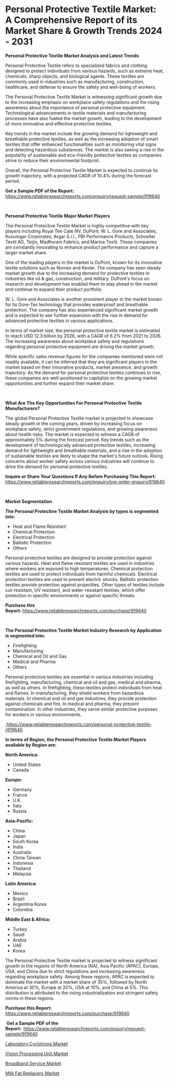 <p><h1>Personal Protective Textile Market: A Comprehensive Report of its Market Share & Growth Trends 2024 - 2031</h1></p><p><strong>Personal Protective Textile Market Analysis and Latest Trends</strong></p>
<p><p>Personal Protective Textile refers to specialized fabrics and clothing designed to protect individuals from various hazards, such as extreme heat, chemicals, sharp objects, and biological agents. These textiles are commonly used in industries such as manufacturing, construction, healthcare, and defense to ensure the safety and well-being of workers.</p><p>The Personal Protective Textile Market is witnessing significant growth due to the increasing emphasis on workplace safety regulations and the rising awareness about the importance of personal protective equipment. Technological advancements in textile materials and manufacturing processes have also fueled the market growth, leading to the development of more innovative and effective protective textiles.</p><p>Key trends in the market include the growing demand for lightweight and breathable protective textiles, as well as the increasing adoption of smart textiles that offer enhanced functionalities such as monitoring vital signs and detecting hazardous substances. The market is also seeing a rise in the popularity of sustainable and eco-friendly protective textiles as companies strive to reduce their environmental footprint.</p><p>Overall, the Personal Protective Textile Market is expected to continue its growth trajectory, with a projected CAGR of 10.4% during the forecast period.</p></p>
<p><strong>Get a Sample PDF of the Report:&nbsp;</strong> <a href="https://www.reliableresearchreports.com/enquiry/request-sample/919640">https://www.reliableresearchreports.com/enquiry/request-sample/919640</a></p>
<p>&nbsp;</p>
<p><strong>Personal Protective Textile Major Market Players</strong></p>
<p><p>The Personal Protective Textile Market is highly competitive with key players including Royal Ten Cate NV, DuPont, W. L. Gore and Associates, Kusumgar Corporates, Argar S.r.l., PBI Performance Products, Schoeller Textil AG, Teijin, Madhuram Fabrics, and Marina Textil. These companies are constantly innovating to enhance product performance and capture a larger market share.</p><p>One of the leading players in the market is DuPont, known for its innovative textile solutions such as Nomex and Kevlar. The company has seen steady market growth due to the increasing demand for protective textiles in industries like oil & gas, construction, and military. DuPont's focus on research and development has enabled them to stay ahead in the market and continue to expand their product portfolio.</p><p>W. L. Gore and Associates is another prominent player in the market known for its Gore-Tex technology that provides waterproof and breathable protection. The company has also experienced significant market growth and is expected to see further expansion with the rise in demand for advanced protective textiles in various applications.</p><p>In terms of market size, the personal protective textile market is estimated to reach USD 12.3 billion by 2026, with a CAGR of 6.2% from 2021 to 2026. The increasing awareness about workplace safety and regulations regarding personal protective equipment are driving the market growth.</p><p>While specific sales revenue figures for the companies mentioned were not readily available, it can be inferred that they are significant players in the market based on their innovative products, market presence, and growth trajectory. As the demand for personal protective textiles continues to rise, these companies are well-positioned to capitalize on the growing market opportunities and further expand their market share.</p></p>
<p>&nbsp;</p>
<p><strong>What Are The Key Opportunities For Personal Protective Textile Manufacturers?</strong></p>
<p><p>The global Personal Protective Textile market is projected to showcase steady growth in the coming years, driven by increasing focus on workplace safety, strict government regulations, and growing awareness about health risks. The market is expected to witness a CAGR of approximately 5% during the forecast period. Key trends such as the development of technologically advanced protective textiles, increasing demand for lightweight and breathable materials, and a rise in the adoption of sustainable textiles are likely to shape the market's future outlook. Rising concerns about worker safety across various industries will continue to drive the demand for personal protective textiles.</p></p>
<p><strong>Inquire or Share Your Questions If Any Before Purchasing This Report:</strong> <a href="https://www.reliableresearchreports.com/enquiry/pre-order-enquiry/919640">https://www.reliableresearchreports.com/enquiry/pre-order-enquiry/919640</a></p>
<p>&nbsp;</p>
<p><strong>Market Segmentation</strong></p>
<p><strong>The Personal Protective Textile Market Analysis by types is segmented into:</strong></p>
<p><ul><li>Heat and Flame Resistant</li><li>Chemical Protection</li><li>Electrical Protection</li><li>Ballistic Protection</li><li>Others</li></ul></p>
<p><p>Personal protective textiles are designed to provide protection against various hazards. Heat and flame resistant textiles are used in industries where workers are exposed to high temperatures. Chemical protection textiles are used to protect individuals from harmful chemicals. Electrical protection textiles are used to prevent electric shocks. Ballistic protection textiles provide protection against projectiles. Other types of textiles include cut-resistant, UV resistant, and water-resistant textiles, which offer protection in specific environments or against specific threats.</p></p>
<p><strong>Purchase this Report:&nbsp;</strong><a href="https://www.reliableresearchreports.com/purchase/919640">https://www.reliableresearchreports.com/purchase/919640</a></p>
<p>&nbsp;</p>
<p><strong>The Personal Protective Textile Market Industry Research by Application is segmented into:</strong></p>
<p><ul><li>Firefighting</li><li>Manufacturing</li><li>Chemical and Oil and Gas</li><li>Medical and Pharma</li><li>Others</li></ul></p>
<p><p>Personal protective textiles are essential in various industries including firefighting, manufacturing, chemical and oil and gas, medical and pharma, as well as others. In firefighting, these textiles protect individuals from heat and flames. In manufacturing, they shield workers from hazardous materials. In chemical and oil and gas industries, they provide protection against chemicals and fire. In medical and pharma, they prevent contamination. In other industries, they serve similar protective purposes for workers in various environments.</p></p>
<p><a href="https://www.reliableresearchreports.com/personal-protective-textile-r919640">&nbsp;https://www.reliableresearchreports.com/personal-protective-textile-r919640</a></p>
<p><strong>In terms of Region, the Personal Protective Textile Market Players available by Region are:</strong></p>
<p>
    <p> <strong> North America: </strong>
        <ul>
            <li>United States</li>
            <li>Canada</li>
        </ul>
        </p> 
    <p> <strong> Europe: </strong>
        <ul>
            <li>Germany</li>
            <li>France</li>
            <li>U.K.</li>
            <li>Italy</li>
            <li>Russia</li>
        </ul>
        </p> 
    <p> <strong> Asia-Pacific: </strong>
        <ul>
            <li>China</li>
            <li>Japan</li>
            <li>South Korea</li>
            <li>India</li>
            <li>Australia</li>
            <li>China Taiwan</li>
            <li>Indonesia</li>
            <li>Thailand</li>
            <li>Malaysia</li>
        </ul>
        </p> 
    <p> <strong> Latin America: </strong>
        <ul>
            <li>Mexico</li>
            <li>Brazil</li>
            <li>Argentina Korea</li>
            <li>Colombia</li>
        </ul>
        </p> 
    <p> <strong> Middle East & Africa: </strong>
        <ul>
            <li>Turkey</li>
            <li>Saudi</li>
            <li>Arabia</li>
            <li>UAE</li>
            <li>Korea</li>
        </ul>
    </p>
    </p>
<p><p>The Personal Protective Textile market is projected to witness significant growth in the regions of North America (NA), Asia Pacific (APAC), Europe, USA, and China due to strict regulations and increasing awareness regarding workplace safety. Among these regions, APAC is expected to dominate the market with a market share of 35%, followed by North America at 30%, Europe at 20%, USA at 10%, and China at 5%. This distribution is attributed to the rising industrialization and stringent safety norms in these regions.</p></p>
<p><strong>Purchase this Report: </strong><a href="https://www.reliableresearchreports.com/purchase/919640">https://www.reliableresearchreports.com/purchase/919640</a></p>
<p>&nbsp;<strong>Get a Sample PDF of the Report:&nbsp;&nbsp;</strong><a href="https://www.reliableresearchreports.com/enquiry/request-sample/919640">https://www.reliableresearchreports.com/enquiry/request-sample/919640</a></p>
<p><strong></strong></p>
<p><p><a href="https://www.linkedin.com/pulse/laboratory-cyclotrons-market-key-successful-business-strategy-b6nae">Laboratory Cyclotrons Market</a></p><p><a href="https://medium.com/@rebecca.smith5467/vision-processing-unit-market-exploring-market-share-market-trends-and-future-growth-ab638df021cb">Vision Processing Unit Market</a></p><p><a href="https://github.com/RoccoManning/Market-Research-Report-List-4/blob/main/broadband-service-market.md">Broadband Service Market</a></p><p><a href="https://www.linkedin.com/pulse/milk-fat-replacers-market-insights-players-forecast-till-osduc">Milk Fat Replacers Market</a></p></p>